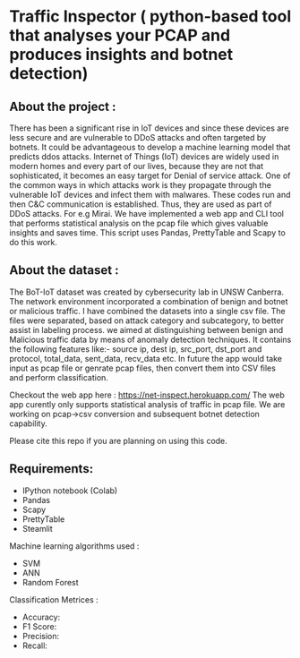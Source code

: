 # Traffic Inspector ( python-based tool that analyses your PCAP and produces insights and botnet detection)

## About the project :

There has been a significant rise in IoT devices and since these devices are less secure and are vulnerable to DDoS attacks and often targeted by botnets. It could be advantageous to develop a machine learning model that predicts ddos attacks. Internet of Things (IoT) devices are widely used in modern homes and every part of our lives, because they are not that sophisticated, it becomes an easy target for Denial of service attack. One of the common ways in which attacks work is they propagate through the vulnerable IoT devices and infect them with malwares. These codes run and then C&C communication is established. Thus, they are used as part of DDoS attacks. For e.g Mirai.
We have implemented a web app and CLI tool that performs statistical analysis on the pcap file which gives valuable insights and saves time.
This script uses Pandas, PrettyTable and Scapy to do this work.

## About the dataset :

The BoT-IoT dataset was created by cybersecurity lab in UNSW Canberra. The network environment incorporated a combination of benign and botnet or malicious traffic. I have combined the datasets into a single csv file. The files were separated, based on attack category and subcategory, to better assist in labeling process. we aimed at distinguishing between benign and Malicious traffic data by means of anomaly detection techniques.
It contains the following features like:- source ip, dest ip, src_port, dst_port and protocol, total_data, sent_data, recv_data etc.
In future the app would take input as pcap file or genrate pcap files, then convert them into CSV files and perform classification.

Checkout the web app here : https://net-inspect.herokuapp.com/
The web app curently only supports statistical analysis of traffic in pcap file. We are working on pcap->csv conversion and subsequent botnet detection capability.

Please cite this repo if you are planning on using this code. 

## Requirements:
* IPython notebook (Colab)
* Pandas
* Scapy
* PrettyTable
* Steamlit

Machine learning algorithms used : 

* SVM
* ANN
* Random Forest

Classification Metrices :

* Accuracy:
* F1 Score: 
* Precision: 
* Recall: 

